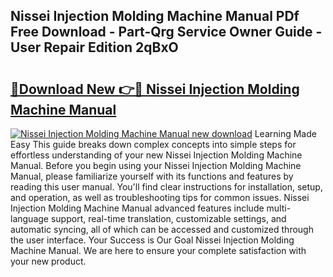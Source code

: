 ## Nissei Injection Molding Machine Manual PDf Free Download - Part-Qrg Service Owner Guide - User Repair Edition 2qBxO

# <h2><a href="http://cf2759.oget.top/?id=Nissei+Injection+Molding+Machine+Manual">🔗Download New 👉🔴 Nissei Injection Molding Machine Manual</a></h2>

[![Nissei Injection Molding Machine Manual new download](https://i.imgur.com/5g1atiW.png)](http://cf2759.oget.top/?id=Nissei+Injection+Molding+Machine+Manual)
Learning Made Easy This guide breaks down complex concepts into simple steps for effortless understanding of your new Nissei Injection Molding Machine Manual. Before you begin using your Nissei Injection Molding Machine Manual, please familiarize yourself with its functions and features by reading this user manual. You'll find clear instructions for installation, setup, and operation, as well as troubleshooting tips for common issues. Nissei Injection Molding Machine Manual advanced features include multi-language support, real-time translation, customizable settings, and automatic syncing, all of which can be accessed and customized through the user interface. Your Success is Our Goal Nissei Injection Molding Machine Manual. We are here to ensure your complete satisfaction with your new product.

